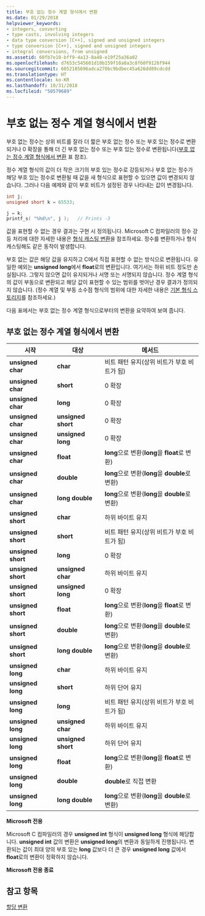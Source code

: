 ```yaml
---
title: 부호 없는 정수 계열 형식에서 변환
ms.date: 01/29/2018
helpviewer_keywords:
- integers, converting
- type casts, involving integers
- data type conversion [C++], signed and unsigned integers
- type conversion [C++], signed and unsigned integers
- integral conversions, from unsigned
ms.assetid: 60fb7e10-bff9-4a13-8a48-e19f25a36a02
ms.openlocfilehash: d7653c545601d10b159f10a8a3c8f60f9128f944
ms.sourcegitcommit: 6052185696adca270bc9bdbec45a626dd89cdcdd
ms.translationtype: HT
ms.contentlocale: ko-KR
ms.lasthandoff: 10/31/2018
ms.locfileid: "50579689"
---
```

# <a name="conversions-from-unsigned-integral-types"></a>부호 없는 정수 계열 형식에서 변환

부호 없는 정수는 상위 비트를 잘라 더 짧은 부호 없는 정수 또는 부호 있는 정수로 변환되거나 0 확장을 통해 더 긴 부호 없는 정수 또는 부호 있는 정수로 변환됩니다([부호 없는 정수 계열 형식에서 변환](#_clang_table_4..3) 표 참조).

정수 계열 형식의 값이 더 작은 크기의 부호 있는 정수로 강등되거나 부호 없는 정수가 해당 부호 있는 정수로 변환될 때 값을 새 형식으로 표현할 수 있으면 값이 변경되지 않습니다. 그러나 다음 예제와 같이 부호 비트가 설정된 경우 나타내는 값이 변경됩니다.

```C
int j;
unsigned short k = 65533;

j = k;
printf_s( "%hd\n", j );   // Prints -3
```

값을 표현할 수 없는 경우 결과는 구현 시 정의됩니다. Microsoft C 컴파일러의 정수 강등 처리에 대한 자세한 내용은 [형식 캐스팅 변환](../c-language/type-cast-conversions.md)을 참조하세요. 정수를 변환하거나 형식 캐스팅해도 같은 동작이 발생합니다.

부호 없는 값은 해당 값을 유지하고 C에서 직접 표현할 수 없는 방식으로 변환됩니다. 유일한 예외는 **unsigned long**에서 **float**로의 변환입니다. 여기서는 하위 비트 정도만 손실됩니다. 그렇지 않으면 값이 유지되거나 서명 또는 서명되지 않습니다. 정수 계열 형식의 값이 부동으로 변환되고 해당 값이 표현할 수 있는 범위를 벗어난 경우 결과가 정의되지 않습니다. (정수 계열 및 부동 소수점 형식의 범위에 대한 자세한 내용은 [기본 형식 스토리지](../c-language/storage-of-basic-types.md)를 참조하세요.)

다음 표에서는 부호 없는 정수 계열 형식으로부터의 변환을 요약하여 보여 줍니다.

## <a name="conversions-from-unsigned-integral-types"></a>부호 없는 정수 계열 형식에서 변환

|시작|대상|메서드|
|----------|--------|------------|
|**unsigned char**|**char**|비트 패턴 유지(상위 비트가 부호 비트가 됨)|
|**unsigned char**|**short**|0 확장|
|**unsigned char**|**long**|0 확장|
|**unsigned char**|**unsigned short**|0 확장|
|**unsigned char**|**unsigned long**|0 확장|
|**unsigned char**|**float**|**long**으로 변환(**long**을 **float**로 변환)|
|**unsigned char**|**double**|**long**으로 변환(**long**을 **double**로 변환)|
|**unsigned char**|**long double**|**long**으로 변환(**long**을 **double**로 변환)|
|**unsigned short**|**char**|하위 바이트 유지|
|**unsigned short**|**short**|비트 패턴 유지(상위 비트가 부호 비트가 됨)|
|**unsigned short**|**long**|0 확장|
|**unsigned short**|**unsigned char**|하위 바이트 유지|
|**unsigned short**|**unsigned long**|0 확장|
|**unsigned short**|**float**|**long**으로 변환(**long**을 **float**로 변환)|
|**unsigned short**|**double**|**long**으로 변환(**long**을 **double**로 변환)|
|**unsigned short**|**long double**|**long**으로 변환(**long**을 **double**로 변환)|
|**unsigned long**|**char**|하위 바이트 유지|
|**unsigned long**|**short**|하위 단어 유지|
|**unsigned long**|**long**|비트 패턴 유지(상위 비트가 부호 비트가 됨)|
|**unsigned long**|**unsigned char**|하위 바이트 유지|
|**unsigned long**|**unsigned short**|하위 단어 유지|
|**unsigned long**|**float**|**long**으로 변환(**long**을 **float**로 변환)|
|**unsigned long**|**double**|**double**로 직접 변환|
|**unsigned long**|**long double**|**long**으로 변환(**long**을 **double**로 변환)|

**Microsoft 전용**

Microsoft C 컴파일러의 경우 **unsigned int** 형식이 **unsigned long** 형식에 해당합니다. **unsigned int** 값의 변환은 **unsigned long**의 변환과 동일하게 진행됩니다. 변환되는 값이 최대 양의 부호 있는 **long** 값보다 더 큰 경우 **unsigned long** 값에서 **float**로의 변환이 정확하지 않습니다.

**Microsoft 전용 종료**

## <a name="see-also"></a>참고 항목

[할당 변환](../c-language/assignment-conversions.md)
